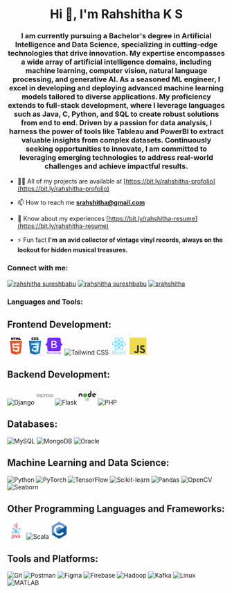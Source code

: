 <h1 align="center">Hi 👋, I'm Rahshitha K S</h1>
<h3 align="center">I am currently pursuing a Bachelor's degree in Artificial Intelligence and Data Science, specializing in cutting-edge technologies that drive innovation. My expertise encompasses a wide array of artificial intelligence domains, including machine learning, computer vision, natural language processing, and generative AI. As a seasoned ML engineer, I excel in developing and deploying advanced machine learning models tailored to diverse applications. My proficiency extends to full-stack development, where I leverage languages such as Java, C, Python, and SQL to create robust solutions from end to end. Driven by a passion for data analysis, I harness the power of tools like Tableau and PowerBI to extract valuable insights from complex datasets. Continuously seeking opportunities to innovate, I am committed to leveraging emerging technologies to address real-world challenges and achieve impactful results.</h3>

- 👨‍💻 All of my projects are available at [https://bit.ly/rahshitha-profolio](https://bit.ly/rahshitha-profolio)

- 📫 How to reach me **srahshitha@gmail.com**

- 📄 Know about my experiences [https://bit.ly/rahshitha-resume](https://bit.ly/rahshitha-resume)

- ⚡ Fun fact **I'm an avid collector of vintage vinyl records, always on the lookout for hidden musical treasures.**

<h3 align="left">Connect with me:</h3>
<p align="left">
<a href="https://linkedin.com/in/rahshitha sureshbabu" target="blank"><img align="center" src="https://raw.githubusercontent.com/rahuldkjain/github-profile-readme-generator/master/src/images/icons/Social/linked-in-alt.svg" alt="rahshitha sureshbabu" height="30" width="40" /></a>
<a href="https://kaggle.com/rahshitha sureshbabu" target="blank"><img align="center" src="https://raw.githubusercontent.com/rahuldkjain/github-profile-readme-generator/master/src/images/icons/Social/kaggle.svg" alt="rahshitha sureshbabu" height="30" width="40" /></a>
<a href="https://www.leetcode.com/srahshitha" target="blank"><img align="center" src="https://raw.githubusercontent.com/rahuldkjain/github-profile-readme-generator/master/src/images/icons/Social/leet-code.svg" alt="srahshitha" height="30" width="40" /></a>
</p>

<h3 align="left">Languages and Tools:</h3>
<h2>Frontend Development:</h2>
<div>
    <img src="https://raw.githubusercontent.com/devicons/devicon/master/icons/html5/html5-original-wordmark.svg" alt="HTML5" width="40" height="40"/>
    <img src="https://raw.githubusercontent.com/devicons/devicon/master/icons/css3/css3-original-wordmark.svg" alt="CSS3" width="40" height="40"/>
    <img src="https://raw.githubusercontent.com/devicons/devicon/master/icons/bootstrap/bootstrap-plain-wordmark.svg" alt="Bootstrap" width="40" height="40"/>
    <img src="https://simpleicons.org/icons/tailwindcss.svg" alt="Tailwind CSS" width="40" height="40"/>
    <img src="https://raw.githubusercontent.com/devicons/devicon/master/icons/react/react-original-wordmark.svg" alt="React" width="40" height="40"/>
    <img src="https://raw.githubusercontent.com/devicons/devicon/master/icons/javascript/javascript-original.svg" alt="JavaScript" width="40" height="40"/>
</div>

<h2>Backend Development:</h2>
<div>
    <img src="https://cdn.worldvectorlogo.com/logos/django.svg" alt="Django" width="40" height="40"/>
    <img src="https://raw.githubusercontent.com/devicons/devicon/master/icons/express/express-original-wordmark.svg" alt="Express" width="40" height="40"/>
    <img src="https://www.vectorlogo.zone/logos/pocoo_flask/pocoo_flask-icon.svg" alt="Flask" width="40" height="40"/>
    <img src="https://raw.githubusercontent.com/devicons/devicon/master/icons/nodejs/nodejs-original-wordmark.svg" alt="Node.js" width="40" height="40"/>
    <img src="https://www.vectorlogo.zone/logos/php/php-icon.svg" alt="PHP" width="40" height="40"/>
</div>

<h2>Databases:</h2>
<div>
    <img src="https://www.vectorlogo.zone/logos/mysql/mysql-icon.svg" alt="MySQL" width="40" height="40"/>
    <img src="https://www.vectorlogo.zone/logos/mongodb/mongodb-icon.svg" alt="MongoDB" width="40" height="40"/>
    <img src="https://www.vectorlogo.zone/logos/oracle/oracle-icon.svg" alt="Oracle" width="40" height="40"/>
</div>

<h2>Machine Learning and Data Science:</h2>
<div>
    <img src="https://www.vectorlogo.zone/logos/python/python-icon.svg" alt="Python" width="40" height="40"/>
    <img src="https://pytorch.org/assets/images/pytorch-logo.png" alt="PyTorch" width="40" height="40"/>
    <img src="https://www.tensorflow.org/images/tf_logo_social.png" alt="TensorFlow" width="40" height="40"/>
    <img src="https://upload.wikimedia.org/wikipedia/commons/thumb/0/05/Scikit_learn_logo_small.svg/1200px-Scikit_learn_logo_small.svg.png" alt="Scikit-learn" width="40" height="40"/>
    <img src="https://upload.wikimedia.org/wikipedia/commons/thumb/e/ed/Pandas_logo.svg/1200px-Pandas_logo.svg.png" alt="Pandas" width="40" height="40"/>
    <img src="https://upload.wikimedia.org/wikipedia/commons/thumb/3/32/OpenCV_Logo_with_text_svg_version.svg/1024px-OpenCV_Logo_with_text_svg_version.svg.png" alt="OpenCV" width="40" height="40"/>
    <img src="https://seaborn.pydata.org/_images/logo-wide-lightbg.svg" alt="Seaborn" width="40" height="40"/>
</div>

<h2>Other Programming Languages and Frameworks:</h2>
<div>
    <img src="https://raw.githubusercontent.com/devicons/devicon/master/icons/java/java-original-wordmark.svg" alt="Java" width="40" height="40"/>
    <img src="https://www.scala-lang.org/resources/img/frontpage/scala-spiral.png" alt="Scala" width="40" height="40"/>
    <img src="https://raw.githubusercontent.com/devicons/devicon/master/icons/c/c-original.svg" alt="C" width="40" height="40"/>
</div>

<h2>Tools and Platforms:</h2>
<div>
    <img src="https://www.vectorlogo.zone/logos/git-scm/git-scm-icon.svg" alt="Git" width="40" height="40"/>
    <img src="https://www.vectorlogo.zone/logos/getpostman/getpostman-icon.svg" alt="Postman" width="40" height="40"/>
    <img src="https://www.vectorlogo.zone/logos/figma/figma-icon.svg" alt="Figma" width="40" height="40"/>
    <img src="https://www.vectorlogo.zone/logos/firebase/firebase-icon.svg" alt="Firebase" width="40" height="40"/>
    <img src="https://www.vectorlogo.zone/logos/apache_hadoop/apache_hadoop-icon.svg" alt="Hadoop" width="40" height="40"/>
    <img src="https://upload.wikimedia.org/wikipedia/commons/thumb/6/65/Apache_Kafka_Logo.svg/1200px-Apache_Kafka_Logo.svg.png" alt="Kafka" width="40" height="40"/>
    <img src="https://upload.wikimedia.org/wikipedia/commons/thumb/3/35/Tux.svg/1200px-Tux.svg.png" alt="Linux" width="40" height="40"/>
    <img src="https://upload.wikimedia.org/wikipedia/commons/thumb/2/2a/Matlab_Logo.png/667px-Matlab_Logo.png" alt="MATLAB" width="40" height="40"/>
</div>

